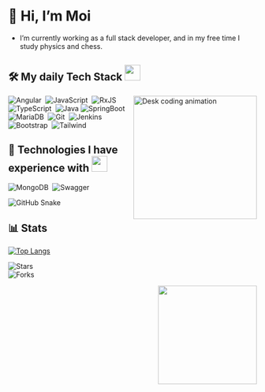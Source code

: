 <h1>👋 Hi, I’m Moi</h1>

- I’m currently working as a full stack developer, and in my free time I study physics and chess.

<h2>
  🛠 My daily Tech Stack 
  <img src = "https://media2.giphy.com/media/QssGEmpkyEOhBCb7e1/giphy.gif?cid=ecf05e47a0n3gi1bfqntqmob8g9aid1oyj2wr3ds3mg700bl&rid=giphy.gif" width = 32px>
</h2>  

<img  src="./desk-coding.gif" alt="Desk coding animation" width="250" align="right" />

![Angular](https://img.shields.io/badge/-Angular-05122A?style=flat&logo=angular&logoColor=dd0031)&nbsp;
![JavaScript](https://img.shields.io/badge/-JavaScript-05122A?style=flat&logo=javascript)&nbsp;
![RxJS](https://img.shields.io/badge/-RxJS-05122A?style=flat&logo=reactivex&logoColor=bf3989)&nbsp;
![TypeScript](https://img.shields.io/badge/-TypeScript-05122A?style=flat&logo=typescript&logoColor=3178C6)&nbsp;
![Java](https://badgen.net/badge/icon/java?icon=https://cdn.jsdelivr.net/gh/devicons/devicon/icons/java/java-original.svg&label&color=05122A)
![SpringBoot](https://img.shields.io/badge/-SpringBoot-05122A?style=flat&logo=springboot&logoColor=6DB33F)&nbsp;
![MariaDB](https://img.shields.io/badge/-MariaDB-05122A?style=flat&logo=mariadb&logoColor=003545)&nbsp;
![Git](https://img.shields.io/badge/-Git-05122A?style=flat&logo=git)&nbsp;
![Jenkins](https://img.shields.io/badge/-Jenkins-05122A?style=flat&logo=jenkins&logoColor=D24939)&nbsp;
![Bootstrap](https://img.shields.io/badge/-Bootstrap-05122A?style=flat&logo=bootstrap&logoColor=563D7C)&nbsp;
![Tailwind](https://img.shields.io/badge/-Tailwind-05122A?style=flat&logo=tailwind-css&logoColor=38bdf8)&nbsp;

<h2>
   💼 Technologies I have experience with
  <img src = "https://media2.giphy.com/media/QssGEmpkyEOhBCb7e1/giphy.gif?cid=ecf05e47a0n3gi1bfqntqmob8g9aid1oyj2wr3ds3mg700bl&rid=giphy.gif" width = 32px>
</h2>


![MongoDB](https://img.shields.io/badge/-MongoDB-05122A?style=flat&logo=mongodb&logoColor=47A248)&nbsp;
![Swagger](https://img.shields.io/badge/-Swagger-05122A?style=flat&logo=swagger&logoColor=85EA2D)&nbsp;


<picture>
  <source media="(prefers-color-scheme: dark)" srcset="https://moiam.github.io/snk/github-contribution-grid-snake-dark.svg">
  <source media="(prefers-color-scheme: light)" srcset="https://moiam.github.io/snk/github-contribution-grid-snake.svg">
  <img alt="GitHub Snake" src="https://moiam.github.io/snk/github-contribution-grid-snake.svg">
</picture>

## 📊 Stats

[![Top Langs](https://github-readme-stats.vercel.app/api/top-langs/?username=moiam&layout=donut-vertical)](https://github.com/moiam/github-readme-stats)  
 <!--  <img src="https://komarev.com/ghpvc/?username=moiam&label=Profile%20views&color=grey&style=flat" alt="moiam" /> -->
![Stars](https://img.shields.io/github/stars/moiam?style=social)  
![Forks](https://img.shields.io/github/forks/moiam/astro-minimal-template?style=social)

<img align="right" src="https://media0.giphy.com/media/v1.Y2lkPTc5MGI3NjExZWJ4MnE1c21idjZrY2xuZWQ0ZzYxbWI4Z2lqY3NmcGN1bWFxMXBwdSZlcD12MV9pbnRlcm5hbF9naWZfYnlfaWQmY3Q9Zw/VkMV9TldsPd28/giphy.gif" width="200"/>
